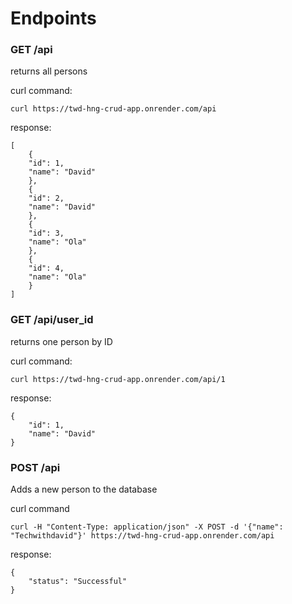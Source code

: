 # Endpoints

### GET /api
returns all persons

curl command:
```
curl https://twd-hng-crud-app.onrender.com/api
```

response:
```
[
    {
	"id": 1,
	"name": "David"
    },
    {
	"id": 2,
	"name": "David"
    },
    {
	"id": 3,
	"name": "Ola"
    },
    {
	"id": 4,
	"name": "Ola"
    }
]
```

### GET  /api/user_id
returns one person by ID

curl command:
```
curl https://twd-hng-crud-app.onrender.com/api/1
```

response:
```
{
    "id": 1,
    "name": "David"
}
```

### POST    /api
Adds a new person to the database

curl command
```
curl -H "Content-Type: application/json" -X POST -d '{"name": "Techwithdavid"}' https://twd-hng-crud-app.onrender.com/api
```

response:
```
{
    "status": "Successful"
}
```
